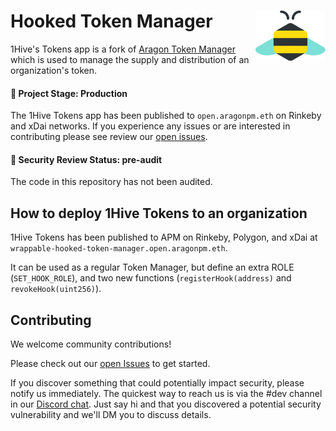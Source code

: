 # Hooked Token Manager <a href="https://1hive.org/"><img align="right" src=".github/assets/1hive.svg" height="80px" /></a>

1Hive's Tokens app is a fork of [Aragon Token Manager](https://github.com/aragon/aragon-apps/tree/master/apps/token-manager) which is used to manage the supply and distribution of an organization's token.

#### 🐲 Project Stage: Production

The 1Hive Tokens app has been published to `open.aragonpm.eth` on Rinkeby and xDai networks. If you experience any issues or are interested in contributing please see review our [open issues](https://github.com/1hive/token-manager-app/issues).

#### 🚨 Security Review Status: pre-audit

The code in this repository has not been audited.

## How to deploy 1Hive Tokens to an organization

1Hive Tokens has been published to APM on Rinkeby, Polygon, and xDai at `wrappable-hooked-token-manager.open.aragonpm.eth`.

It can be used as a regular Token Manager, but define an extra ROLE (`SET_HOOK_ROLE`), and two new functions (`registerHook(address)` and `revokeHook(uint256)`).

## Contributing

We welcome community contributions!

Please check out our [open Issues](https://github.com/1hive/token-manager-app/issues) to get started.

If you discover something that could potentially impact security, please notify us immediately. The quickest way to reach us is via the #dev channel in our [Discord chat](https://discord.gg/mP75t4n). Just say hi and that you discovered a potential security vulnerability and we'll DM you to discuss details.
